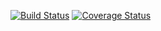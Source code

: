 [![Build Status](https://travis-ci.org/seekerk/gtest.svg?branch=master)](https://travis-ci.org/seekerk/gtest/builds)
[![Coverage Status](https://coveralls.io/repos/seekerk/gtest/badge.svg?branch=master)](https://coveralls.io/github/seekerk/gtest?branch=master)
